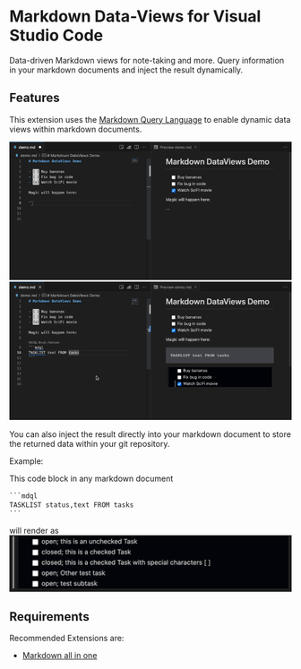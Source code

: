 # Markdown Data-Views for Visual Studio Code

Data-driven Markdown views for note-taking and more.
Query information in your markdown documents and inject the result dynamically.



## Features

This extension uses the [Markdown Query Language](https://github.com/MDQL/mdql) to enable dynamic data views within markdown documents.


![](./images/DemoPreview.gif)
![](./images/DemoFilters.gif)

You can also inject the result directly into your markdown document to store the returned data within your git repository.


Example:

This code block in any markdown document

    ```mdql
    TASKLIST status,text FROM tasks
    ```

will render as
![](./images/2023-08-05-23-03-06.png)
## Requirements
Recommended Extensions are:
- [Markdown all in one](https://marketplace.visualstudio.com/items?itemName=yzhang.markdown-all-in-one)

